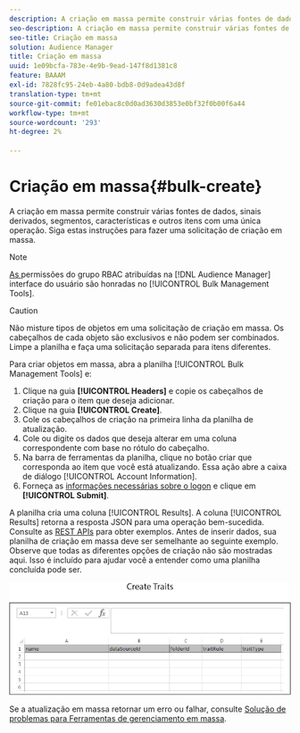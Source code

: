 ```yaml
---
description: A criação em massa permite construir várias fontes de dados, sinais derivados, segmentos, características e outros itens com uma única operação. Siga estas instruções para fazer uma solicitação de criação em massa.
seo-description: A criação em massa permite construir várias fontes de dados, sinais derivados, segmentos, características e outros itens com uma única operação. Siga estas instruções para fazer uma solicitação de criação em massa.
seo-title: Criação em massa
solution: Audience Manager
title: Criação em massa
uuid: 1e09bcfa-783e-4e9b-9ead-147f8d1381c8
feature: BAAAM
exl-id: 7828fc95-24eb-4a80-bdb8-0d9adea43d8f
translation-type: tm+mt
source-git-commit: fe01ebac8c0d0ad3630d3853e0bf32f0b00f6a44
workflow-type: tm+mt
source-wordcount: '293'
ht-degree: 2%

---
```


# Criação em massa{#bulk-create}

A criação em massa permite construir várias fontes de dados, sinais derivados, segmentos, características e outros itens com uma única operação. Siga estas instruções para fazer uma solicitação de criação em massa.

<!-- 

t_bulk_create.xml

 -->

>[!NOTE]
>
>[As ](../../features/administration/administration-overview.md) permissões do grupo RBAC atribuídas na  [!DNL Audience Manager] interface do usuário são honradas no  [!UICONTROL Bulk Management Tools].

>[!CAUTION]
>
>Não misture tipos de objetos em uma solicitação de criação em massa. Os cabeçalhos de cada objeto são exclusivos e não podem ser combinados. Limpe a planilha e faça uma solicitação separada para itens diferentes.

Para criar objetos em massa, abra a planilha [!UICONTROL Bulk Management Tools] e:

1. Clique na guia **[!UICONTROL Headers]** e copie os cabeçalhos de criação para o item que deseja adicionar.
2. Clique na guia **[!UICONTROL Create]**.
3. Cole os cabeçalhos de criação na primeira linha da planilha de atualização.
4. Cole ou digite os dados que deseja alterar em uma coluna correspondente com base no rótulo do cabeçalho.
5. Na barra de ferramentas da planilha, clique no botão criar que corresponda ao item que você está atualizando.
Essa ação abre a caixa de diálogo [!UICONTROL Account Information].
6. Forneça as [informações necessárias sobre o logon](../../reference/bulk-management-tools/bulk-management-intro.md#auth-reqs) e clique em **[!UICONTROL Submit]**.

A planilha cria uma coluna [!UICONTROL Results]. A coluna [!UICONTROL Results] retorna a resposta JSON para uma operação bem-sucedida. Consulte as [REST APIs](../../api/rest-api-main/rest-api-main.md) para obter exemplos. Antes de inserir dados, sua planilha de criação em massa deve ser semelhante ao seguinte exemplo. Observe que todas as diferentes opções de criação não são mostradas aqui. Isso é incluído para ajudar você a entender como uma planilha concluída pode ser.

![](assets/cretetraits.png)

Se a atualização em massa retornar um erro ou falhar, consulte [Solução de problemas para Ferramentas de gerenciamento em massa](../../reference/bulk-management-tools/bulk-troubleshooting.md).
